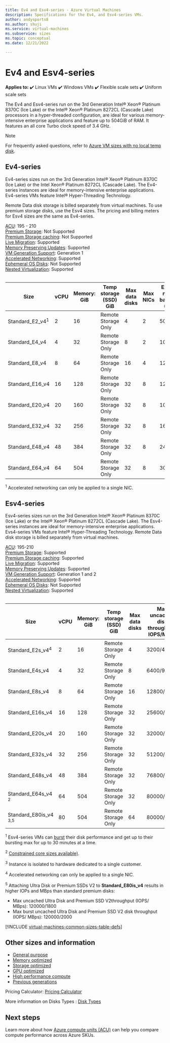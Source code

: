 ```yaml
---
title: Ev4 and Esv4-series - Azure Virtual Machines
description: Specifications for the Ev4, and Esv4-series VMs.
author: andysports8
ms.author: shuji
ms.service: virtual-machines
ms.subservice: sizes
ms.topic: conceptual
ms.date: 12/21/2022

---
```


# Ev4 and Esv4-series

**Applies to:** :heavy_check_mark: Linux VMs :heavy_check_mark: Windows VMs :heavy_check_mark: Flexible scale sets :heavy_check_mark: Uniform scale sets

The Ev4 and Esv4-series run on the 3rd Generation Intel® Xeon® Platinum 8370C (Ice Lake) or the Intel&reg; Xeon&reg; Platinum 8272CL (Cascade Lake) processors in a hyper-threaded configuration, are ideal for various memory-intensive enterprise applications and feature up to 504GiB of RAM. It features an all core Turbo clock speed of 3.4 GHz.

> [!NOTE]
> For frequently asked questions, refer to  [Azure VM sizes with no local temp disk](azure-vms-no-temp-disk.yml).

## Ev4-series

Ev4-series sizes run on the 3rd Generation Intel® Xeon® Platinum 8370C (Ice Lake) or the Intel Xeon&reg; Platinum 8272CL (Cascade Lake). The Ev4-series instances are ideal for memory-intensive enterprise applications. Ev4-series VMs feature Intel&reg; Hyper-Threading Technology.

Remote Data disk storage is billed separately from virtual machines. To use premium storage disks, use the Esv4 sizes. The pricing and billing meters for Esv4 sizes are the same as Ev4-series.

[ACU](acu.md): 195 - 210<br>
[Premium Storage](premium-storage-performance.md): Not Supported<br>
[Premium Storage caching](premium-storage-performance.md): Not Supported<br>
[Live Migration](maintenance-and-updates.md): Supported<br>
[Memory Preserving Updates](maintenance-and-updates.md): Supported<br>
[VM Generation Support](generation-2.md): Generation 1<br>
[Accelerated Networking](../virtual-network/create-vm-accelerated-networking-cli.md): Supported <br>
[Ephemeral OS Disks](ephemeral-os-disks.md): Not Supported <br>
[Nested Virtualization](/virtualization/hyper-v-on-windows/user-guide/nested-virtualization): Supported <br>
<br>

| Size | vCPU | Memory: GiB | Temp storage (SSD) GiB | Max data disks | Max NICs|Expected network bandwidth  (Mbps) |
|---|---|---|---|---|---|---|
| Standard_E2_v4<sup>1</sup>  | 2 | 16   | Remote Storage Only | 4 | 2|5000  |
| Standard_E4_v4  | 4 | 32  | Remote Storage Only | 8 | 2|10000  |
| Standard_E8_v4  | 8 | 64 | Remote Storage Only | 16 | 4|12500 |
| Standard_E16_v4 | 16 | 128 | Remote Storage Only | 32 | 8|12500 |
| Standard_E20_v4 | 20 | 160 | Remote Storage Only | 32 | 8|10000 |
| Standard_E32_v4 | 32 | 256 | Remote Storage Only | 32 | 8|16000 |
| Standard_E48_v4 | 48 | 384 | Remote Storage Only | 32 | 8|24000 |
| Standard_E64_v4 | 64 | 504 | Remote Storage Only | 32| 8|30000 |

<sup>1</sup> Accelerated networking can only be applied to a single NIC. 


## Esv4-series

Esv4-series sizes run on the 3rd Generation Intel® Xeon® Platinum 8370C (Ice Lake) or the Intel&reg; Xeon&reg; Platinum 8272CL (Cascade Lake). The Esv4-series instances are ideal for memory-intensive enterprise applications. Evs4-series VMs feature Intel&reg; Hyper-Threading Technology. Remote Data disk storage is billed separately from virtual machines.

[ACU](acu.md): 195-210<br>
[Premium Storage](premium-storage-performance.md): Supported<br>
[Premium Storage caching](premium-storage-performance.md): Supported<br>
[Live Migration](maintenance-and-updates.md): Supported<br>
[Memory Preserving Updates](maintenance-and-updates.md): Supported<br>
[VM Generation Support](generation-2.md): Generation 1 and 2<br>
[Accelerated Networking](../virtual-network/create-vm-accelerated-networking-cli.md): Supported <br>
[Ephemeral OS Disks](ephemeral-os-disks.md): Not Supported <br>
[Nested Virtualization](/virtualization/hyper-v-on-windows/user-guide/nested-virtualization): Supported <br>
<br>


| Size | vCPU | Memory: GiB | Temp storage (SSD) GiB | Max data disks | Max uncached disk throughput: IOPS/MBps | Max burst uncached disk throughput: IOPS/MBps<sup>1</sup> |Max NICs|Expected network bandwidth  (Mbps) |
|---|---|---|---|---|---|---|---|---|
| Standard_E2s_v4<sup>4</sup>  | 2 | 16  | Remote Storage Only | 4 | 3200/48 | 4000/200 | 2|5000  |
| Standard_E4s_v4  | 4 | 32  | Remote Storage Only | 8 | 6400/96 | 8000/200 | 2|10000  |
| Standard_E8s_v4  | 8 | 64  | Remote Storage Only | 16 | 12800/192 | 16000/400 | 4|12500 |
| Standard_E16s_v4 | 16 | 128 | Remote Storage Only | 32 | 25600/384 | 32000/800 | 8|12500 |
| Standard_E20s_v4 | 20 | 160 | Remote Storage Only | 32 | 32000/480  | 40000/1000 | 8|10000 |
| Standard_E32s_v4 | 32 | 256 | Remote Storage Only | 32 | 51200/768  | 64000/1600 | 8|16000 |
| Standard_E48s_v4 | 48 | 384 | Remote Storage Only | 32 | 76800/1152 | 80000/2000 | 8|24000 |
| Standard_E64s_v4 <sup>2</sup> | 64 | 504| Remote Storage Only | 32 | 80000/1200 | 80000/2000 | 8|30000 |
| Standard_E80is_v4 <sup>3,5</sup> | 80 | 504 | Remote Storage Only | 64 | 80000/1200 | 80000/2000 | 8|30000 |

<sup>1</sup>  Esv4-series VMs can [burst](./disk-bursting.md) their disk performance and get up to their bursting max for up to 30 minutes at a time.

<sup>2</sup> [Constrained core sizes available)](./constrained-vcpu.md).

<sup>3</sup> Instance is isolated to hardware dedicated to a single customer.

<sup>4</sup> Accelerated networking can only be applied to a single NIC. 

<sup>5</sup> Attaching Ultra Disk or Premium SSDs V2 to **Standard_E80is_v4** results in higher IOPs and MBps than standard premium disks:
- Max uncached Ultra Disk and Premium SSD V2throughput (IOPS/ MBps): 120000/1800 
- Max burst uncached Ultra Disk and Premium SSD V2 disk throughput (IOPS/ MBps): 120000/2000






[!INCLUDE [virtual-machines-common-sizes-table-defs](../../includes/virtual-machines-common-sizes-table-defs.md)]

## Other sizes and information

- [General purpose](sizes-general.md)
- [Memory optimized](sizes-memory.md)
- [Storage optimized](sizes-storage.md)
- [GPU optimized](sizes-gpu.md)
- [High performance compute](sizes-hpc.md)
- [Previous generations](sizes-previous-gen.md)

Pricing Calculator: [Pricing Calculator](https://azure.microsoft.com/pricing/calculator/)

More information on Disks Types : [Disk Types](./disks-types.md#ultra-disks)


## Next steps

Learn more about how [Azure compute units (ACU)](acu.md) can help you compare compute performance across Azure SKUs.
